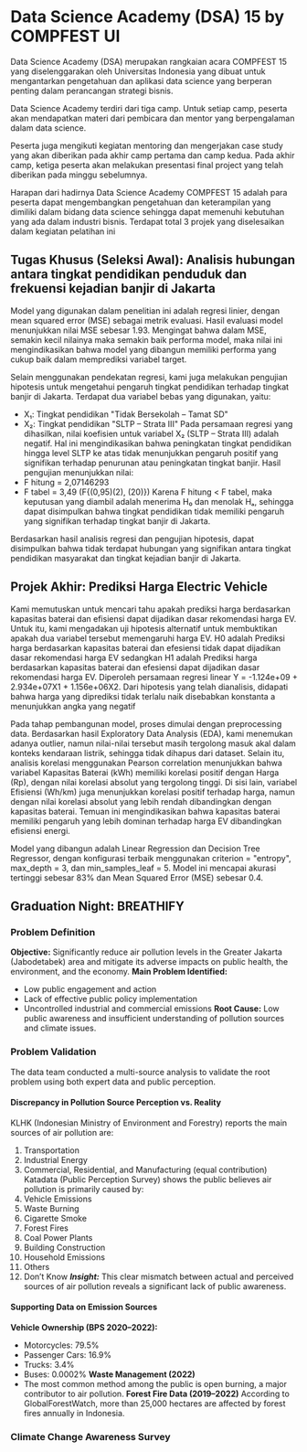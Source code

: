 # Data Science Academy (DSA) 15 by COMPFEST UI 

Data Science Academy (DSA) merupakan rangkaian acara COMPFEST 15 yang diselenggarakan oleh Universitas Indonesia yang dibuat untuk mengantarkan pengetahuan dan aplikasi data science yang berperan penting dalam perancangan strategi bisnis. 

Data Science Academy terdiri dari tiga camp. Untuk setiap camp, peserta akan mendapatkan materi dari pembicara dan mentor yang berpengalaman dalam data science. 

Peserta juga mengikuti kegiatan mentoring dan mengerjakan case study yang akan diberikan pada akhir camp pertama dan camp kedua. Pada akhir camp, ketiga peserta akan melakukan presentasi final project yang telah diberikan pada minggu sebelumnya. 

Harapan dari hadirnya Data Science Academy COMPFEST 15 adalah para peserta dapat mengembangkan pengetahuan dan keterampilan yang dimiliki dalam bidang data science sehingga dapat memenuhi kebutuhan yang ada dalam industri bisnis. Terdapat total 3 projek yang diselesaikan dalam kegiatan pelatihan ini

## Tugas Khusus (Seleksi Awal): Analisis hubungan antara tingkat pendidikan penduduk dan frekuensi kejadian banjir di Jakarta
Model yang digunakan dalam penelitian ini adalah regresi linier, dengan mean squared error (MSE) sebagai metrik evaluasi. Hasil evaluasi model menunjukkan nilai MSE sebesar 1.93. Mengingat bahwa dalam MSE, semakin kecil nilainya maka semakin baik performa model, maka nilai ini mengindikasikan bahwa model yang dibangun memiliki performa yang cukup baik dalam memprediksi variabel target.

Selain menggunakan pendekatan regresi, kami juga melakukan pengujian hipotesis untuk mengetahui pengaruh tingkat pendidikan terhadap tingkat banjir di Jakarta. Terdapat dua variabel bebas yang digunakan, yaitu:
- X₁: Tingkat pendidikan "Tidak Bersekolah – Tamat SD"
- X₂: Tingkat pendidikan "SLTP – Strata III" Pada persamaan regresi yang dihasilkan, nilai koefisien untuk variabel X₂ (SLTP – Strata III) adalah negatif. Hal ini mengindikasikan bahwa peningkatan tingkat pendidikan hingga level SLTP ke atas tidak menunjukkan pengaruh positif yang signifikan terhadap penurunan atau peningkatan tingkat banjir. Hasil pengujian menunjukkan nilai:
- F hitung = 2,07146293
- F tabel = 3,49 (F{(0,95)(2), (20)}) Karena F hitung < F tabel, maka keputusan yang diambil adalah menerima H₀ dan menolak Hₐ, sehingga dapat disimpulkan bahwa tingkat pendidikan tidak memiliki pengaruh yang signifikan terhadap tingkat banjir di Jakarta.

Berdasarkan hasil analisis regresi dan pengujian hipotesis, dapat disimpulkan bahwa tidak terdapat hubungan yang signifikan antara tingkat pendidikan masyarakat dan tingkat kejadian banjir di Jakarta.

## Projek Akhir: Prediksi Harga Electric Vehicle
Kami memutuskan untuk mencari tahu apakah prediksi harga berdasarkan kapasitas baterai dan efisiensi dapat dijadikan dasar rekomendasi harga EV. Untuk itu, kami mengadakan uji hipotesis alternatif untuk membuktikan apakah dua variabel tersebut memengaruhi harga EV. H0 adalah Prediksi harga berdasarkan kapasitas baterai dan efesiensi tidak dapat dijadikan dasar rekomendasi harga EV sedangkan H1 adalah Prediksi harga berdasarkan kapasitas baterai dan efesiensi dapat dijadikan dasar rekomendasi harga EV. Diperoleh persamaan regresi linear Y = -1.124e+09 + 2.934e+07X1 + 1.156e+06X2. Dari hipotesis yang telah dianalisis, didapati bahwa harga yang diprediksi tidak terlalu naik disebabkan konstanta a menunjukkan angka yang negatif

Pada tahap pembangunan model, proses dimulai dengan preprocessing data. Berdasarkan hasil Exploratory Data Analysis (EDA), kami menemukan adanya outlier, namun nilai-nilai tersebut masih tergolong masuk akal dalam konteks kendaraan listrik, sehingga tidak dihapus dari dataset. Selain itu, analisis korelasi menggunakan Pearson correlation menunjukkan bahwa variabel Kapasitas Baterai (kWh) memiliki korelasi positif dengan Harga (Rp), dengan nilai korelasi absolut yang tergolong tinggi. Di sisi lain, variabel Efisiensi (Wh/km) juga menunjukkan korelasi positif terhadap harga, namun dengan nilai korelasi absolut yang lebih rendah dibandingkan dengan kapasitas baterai. Temuan ini mengindikasikan bahwa kapasitas baterai memiliki pengaruh yang lebih dominan terhadap harga EV dibandingkan efisiensi energi.

Model yang dibangun adalah Linear Regression dan Decision Tree Regressor, dengan konfigurasi terbaik menggunakan criterion = "entropy", max_depth = 3, dan min_samples_leaf = 5. Model ini mencapai akurasi tertinggi sebesar 83% dan Mean Squared Error (MSE) sebesar 0.4.

## Graduation Night: BREATHIFY
### Problem Definition
**Objective:** Significantly reduce air pollution levels in the Greater Jakarta (Jabodetabek) area and mitigate its adverse impacts on public health, the environment, and the economy.
**Main Problem Identified:** 
- Low public engagement and action
- Lack of effective public policy implementation
- Uncontrolled industrial and commercial emissions
**Root Cause:** Low public awareness and insufficient understanding of pollution sources and climate issues.
### Problem Validation
The data team conducted a multi-source analysis to validate the root problem using both expert data and public perception.
#### Discrepancy in Pollution Source Perception vs. Reality
KLHK (Indonesian Ministry of Environment and Forestry) reports the main sources of air pollution are:
1. Transportation
2. Industrial Energy
3. Commercial, Residential, and Manufacturing (equal contribution)
Katadata (Public Perception Survey) shows the public believes air pollution is primarily caused by:
1. Vehicle Emissions
2. Waste Burning
3. Cigarette Smoke
4. Forest Fires
5. Coal Power Plants
6. Building Construction
7. Household Emissions
8. Others
9. Don’t Know
**_Insight:_** This clear mismatch between actual and perceived sources of air pollution reveals a significant lack of public awareness.
#### Supporting Data on Emission Sources
**Vehicle Ownership (BPS 2020–2022):**
- Motorcycles: 79.5%
- Passenger Cars: 16.9%
- Trucks: 3.4%
- Buses: 0.0002%
**Waste Management (2022)**
- The most common method among the public is open burning, a major contributor to air pollution.
**Forest Fire Data (2019–2022)**
According to GlobalForestWatch, more than 25,000 hectares are affected by forest fires annually in Indonesia.
### Climate Change Awareness Survey
